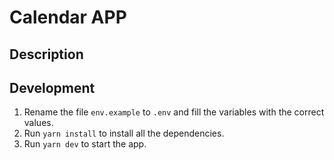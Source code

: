 # Calendar APP

## Description


## Development
1. Rename the file `env.example` to `.env` and fill the variables with the correct values.
2. Run `yarn install` to install all the dependencies.
3. Run `yarn dev` to start the app.
